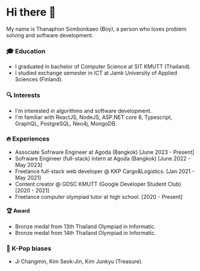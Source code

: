 # Hi there 👋
My name is Thanaphon Sombonkaeo (Boy), a person who loves problem solving and software development.
### 🎓 Education
- I graduated in bachelor of Computer Science at SIT KMUTT (Thailand).
- I studied exchange semester in ICT at Jamk University of Applied Sciences (Finland).
### 🔍 Interests
- I'm interested in algorithms and software development.
- I'm familiar with ReactJS, NodeJS, ASP.NET core 8, Typescript, GraphQL, PostgreSQL, Neo4j, MongoDB.
### 🔥 Experiences
- Associate Sofrware Engineer at Agoda (Bangkok) [June 2023 - Present]
- Sofrware Engineer (full-stack) intern at Agoda (Bangkok) [June 2022 - May 2023]
- Freelance full-stack web developer @ KKP Cargo&Logistics. [Jan 2021 - May 2021]
- Content creator @ GDSC KMUTT (Google Developer Student Club) [2020 - 2021]
- Freelance computer olympiad tutor at high school. [2020 - Present]
#### 🏆 Award
- Bronze medal from 13th Thailand Olympiad in Informatic.
- Bronze medal from 14th Thailand Olympiad in Informatic.
### 👑 K-Pop biases
- Ji Changmin, Kim Seok-Jin, Kim Junkyu (Treasure).
